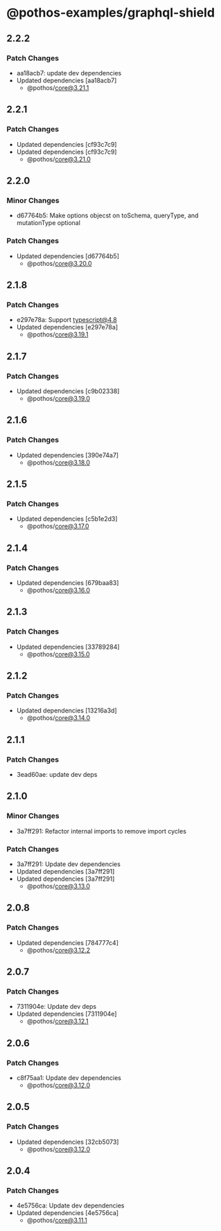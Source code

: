 # @pothos-examples/graphql-shield

## 2.2.2

### Patch Changes

- aa18acb7: update dev dependencies
- Updated dependencies [aa18acb7]
  - @pothos/core@3.21.1

## 2.2.1

### Patch Changes

- Updated dependencies [cf93c7c9]
- Updated dependencies [cf93c7c9]
  - @pothos/core@3.21.0

## 2.2.0

### Minor Changes

- d67764b5: Make options objecst on toSchema, queryType, and mutationType optional

### Patch Changes

- Updated dependencies [d67764b5]
  - @pothos/core@3.20.0

## 2.1.8

### Patch Changes

- e297e78a: Support typescript@4.8
- Updated dependencies [e297e78a]
  - @pothos/core@3.19.1

## 2.1.7

### Patch Changes

- Updated dependencies [c9b02338]
  - @pothos/core@3.19.0

## 2.1.6

### Patch Changes

- Updated dependencies [390e74a7]
  - @pothos/core@3.18.0

## 2.1.5

### Patch Changes

- Updated dependencies [c5b1e2d3]
  - @pothos/core@3.17.0

## 2.1.4

### Patch Changes

- Updated dependencies [679baa83]
  - @pothos/core@3.16.0

## 2.1.3

### Patch Changes

- Updated dependencies [33789284]
  - @pothos/core@3.15.0

## 2.1.2

### Patch Changes

- Updated dependencies [13216a3d]
  - @pothos/core@3.14.0

## 2.1.1

### Patch Changes

- 3ead60ae: update dev deps

## 2.1.0

### Minor Changes

- 3a7ff291: Refactor internal imports to remove import cycles

### Patch Changes

- 3a7ff291: Update dev dependencies
- Updated dependencies [3a7ff291]
- Updated dependencies [3a7ff291]
  - @pothos/core@3.13.0

## 2.0.8

### Patch Changes

- Updated dependencies [784777c4]
  - @pothos/core@3.12.2

## 2.0.7

### Patch Changes

- 7311904e: Update dev deps
- Updated dependencies [7311904e]
  - @pothos/core@3.12.1

## 2.0.6

### Patch Changes

- c8f75aa1: Update dev dependencies
  - @pothos/core@3.12.0

## 2.0.5

### Patch Changes

- Updated dependencies [32cb5073]
  - @pothos/core@3.12.0

## 2.0.4

### Patch Changes

- 4e5756ca: Update dev dependencies
- Updated dependencies [4e5756ca]
  - @pothos/core@3.11.1
